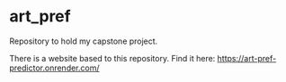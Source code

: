 # art_pref
Repository to hold my capstone project.

There is a website based to this repository. Find it here: https://art-pref-predictor.onrender.com/

